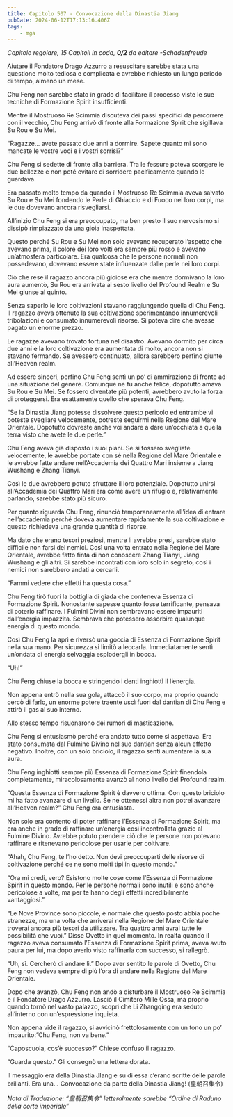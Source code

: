 ```yaml
---
title: Capitolo 507 - Convocazione della Dinastia Jiang
pubDate: 2024-06-12T17:13:16.406Z
tags:
    - mga
---
```






<em>Capitolo regolare,
15 Capitoli in coda, <strong>0/2</strong>
da editare
-Schadenfreude</em>


Aiutare il Fondatore Drago Azzurro a resuscitare sarebbe stata una questione molto tediosa e complicata e avrebbe richiesto un lungo periodo di tempo, almeno un mese.


Chu Feng non sarebbe stato in grado di facilitare il processo viste le sue tecniche di Formazione Spirit insufficienti.


Mentre il Mostruoso Re Scimmia discuteva dei passi specifici da percorrere con il vecchio, Chu Feng arrivò di fronte alla Formazione Spirit che sigillava Su Rou e Su Mei.


“Ragazze… avete passato due anni a dormire. Sapete quanto mi sono mancate le vostre voci e i vostri sorrisi?”


Chu Feng si sedette di fronte alla barriera. Tra le fessure poteva scorgere le due bellezze e non poté evitare di sorridere pacificamente quando le guardava.


Era passato molto tempo da quando il Mostruoso Re Scimmia aveva salvato Su Rou e Su Mei fondendo le Perle di Ghiaccio e di Fuoco nei loro corpi, ma le due dovevano ancora risvegliarsi.


All’inizio Chu Feng si era preoccupato, ma ben presto il suo nervosismo si dissipò rimpiazzato da una gioia inaspettata.


Questo perché Su Rou e Su Mei non solo avevano recuperato l’aspetto che avevano prima, il colore dei loro volti era sempre più rosso e avevano un’atmosfera particolare. Era qualcosa che le persone normali non possedevano, dovevano essere state influenzate dalle perle nei loro corpi.


Ciò che rese il ragazzo ancora più gioiose era che mentre dormivano la loro aura aumentò, Su Rou era arrivata al sesto livello del Profound Realm e Su Mei giunse al quinto.


Senza saperlo le loro coltivazioni stavano raggiungendo quella di Chu Feng. Il ragazzo aveva ottenuto la sua coltivazione sperimentando innumerevoli tribolazioni e consumato innumerevoli risorse. Si poteva dire che avesse pagato un enorme prezzo.


Le ragazze avevano trovato fortuna nel disastro. Avevano dormito per circa due anni e la loro coltivazione era aumentata di molto, ancora non si stavano fermando. Se avessero continuato, allora sarebbero perfino giunte all’Heaven realm.


Ad essere sinceri, perfino Chu Feng sentì un po’ di ammirazione di fronte ad una situazione del genere. Comunque ne fu anche felice, dopotutto amava Su Rou e Su Mei. Se fossero diventate più potenti, avrebbero avuto la forza di proteggersi. Era esattamente quello che sperava Chu Feng.


“Se la Dinastia Jiang potesse dissolvere questo pericolo ed entrambe vi poteste svegliare velocemente, potreste seguirmi nella Regione del Mare Orientale. Dopotutto dovreste anche voi andare a dare un’occhiata a quella terra visto che avete le due perle.”


Chu Feng aveva già disposto i suoi piani. Se si fossero svegliate velocemente, le avrebbe portate con sé nella Regione del Mare Orientale e le avrebbe fatte andare nell’Accademia dei Quattro Mari insieme a Jiang Wushang e Zhang Tianyi.


Così le due avrebbero potuto sfruttare il loro potenziale. Dopotutto unirsi all’Accademia dei Quattro Mari era come avere un rifugio e, relativamente parlando, sarebbe stato più sicuro.


Per quanto riguarda Chu Feng, rinunciò temporaneamente all’idea di entrare nell’accademia perché doveva aumentare rapidamente la sua coltivazione e questo richiedeva una grande quantità di risorse.


Ma dato che erano tesori preziosi, mentre li avrebbe presi, sarebbe stato difficile non farsi dei nemici. Così una volta entrato nella Regione del Mare Orientale, avrebbe fatto finta di non conoscere Zhang Tianyi, Jiang Wushang e gli altri. Si sarebbe incontrati con loro solo in segreto, così i nemici non sarebbero andati a cercarli.


“Fammi vedere che effetti ha questa cosa.”


Chu Feng tirò fuori la bottiglia di giada che conteneva Essenza di Formazione Spirit. Nonostante sapesse quanto fosse terrificante, pensava di poterlo raffinare. I Fulmini Divini non sembravano essere impauriti dall’energia impazzita. Sembrava che potessero assorbire qualunque energia di questo mondo.


Così Chu Feng la aprì e riversò una goccia di Essenza di Formazione Spirit nella sua mano. Per sicurezza si limitò a leccarla. Immediatamente sentì un’ondata di energia selvaggia esplodergli in bocca.


“Uh!”


Chu Feng chiuse la bocca e stringendo i denti inghiottì il l’energia.


Non appena entrò nella sua gola, attaccò il suo corpo, ma proprio quando cercò di farlo, un enorme potere traente uscì fuori dal dantian di Chu Feng e attirò il gas al suo interno.


Allo stesso tempo risuonarono dei rumori di masticazione.


Chu Feng si entusiasmò perché era andato tutto come si aspettava. Era stato consumata dal Fulmine Divino nel suo dantian senza alcun effetto negativo. Inoltre, con un solo briciolo, il ragazzo sentì aumentare la sua aura.


Chu Feng inghiottì sempre più Essenza di Formazione Spirit finendola completamente, miracolosamente avanzò al nono livello del Profound realm.


“Questa Essenza di Formazione Spirit è davvero ottima. Con questo briciolo mi ha fatto avanzare di un livello. Se ne ottenessi altra non potrei avanzare all’Heaven realm?” Chu Feng era entusiasta.


Non solo era contento di poter raffinare l’Essenza di Formazione Spirit, ma era anche in grado di raffinare un’energia così incontrollata grazie al Fulmine Divino. Avrebbe potuto prendere ciò che le persone non potevano raffinare e ritenevano pericolose per usarle per coltivare.


“Ahah, Chu Feng, te l’ho detto. Non devi preoccuparti delle risorse di coltivazione perché ce ne sono molti tipi in questo mondo.”


“Ora mi credi, vero? Esistono molte cose come l’Essenza di Formazione Spirit in questo mondo. Per le persone normali sono inutili e sono anche pericolose a volte, ma per te hanno degli effetti incredibilmente vantaggiosi.”


“Le Nove Province sono piccole, è normale che questo posto abbia poche stranezze, ma una volta che arriverai nella Regione del Mare Orientale troverai ancora più tesori da utilizzare. Tra quattro anni avrai tutte le possibilità che vuoi.” Disse Ovetto in quel momento. In realtà quando il ragazzo aveva consumato l’Essenza di Formazione Spirit prima, aveva avuto paura per lui, ma dopo averlo visto raffinarla con successo, si rallegrò.


“Uh, sì. Cercherò di andare lì.” Dopo aver sentito le parole di Ovetto, Chu Feng non vedeva sempre di più l’ora di andare nella Regione del Mare Orientale.


Dopo che avanzò, Chu Feng non andò a disturbare il Mostruoso Re Scimmia e il Fondatore Drago Azzurro. Lasciò il Cimitero Mille Ossa, ma proprio quando tornò nel vasto palazzo, scoprì che Li Zhangqing era seduto all’interno con un’espressione inquieta.


Non appena vide il ragazzo, si avvicinò frettolosamente con un tono un po’ impaurito:”Chu Feng, non va bene.”


“Caposcuola, cos’è successo?” Chiese confuso il ragazzo.


“Guarda questo.” Gli consegnò una lettera dorata.


Il messaggio era della Dinastia JIang e su di essa c’erano scritte delle parole brillanti.
Era una… Convocazione da parte della Dinastia Jiang! (皇朝召集令)


<em>Nota di Traduzione: “皇朝召集令” letteralmente sarebbe “Ordine di Raduno della corte imperiale”</em>
